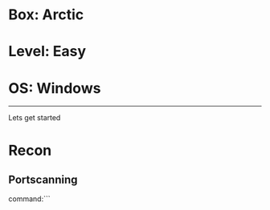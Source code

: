 # Box: Arctic
# Level: Easy
# OS: Windows
<hr>

Lets get started

# Recon

## Portscanning

command:``` 
